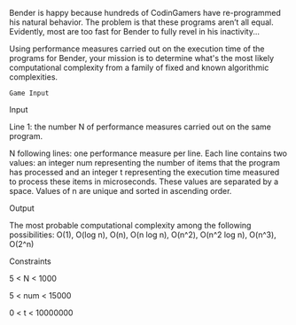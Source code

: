 Bender is happy because hundreds of CodinGamers have re-programmed his natural behavior. The problem is that these programs aren’t all equal. Evidently, most are too fast for Bender to fully revel in his inactivity...

Using performance measures carried out on the execution time of the programs for Bender, your mission is to determine what's the most likely computational complexity from a family of fixed and known algorithmic complexities.

 	Game Input

Input

Line 1: the number N of performance measures carried out on the same program.

N following lines: one performance measure per line. Each line contains two values: an integer num representing the number of items that the program has processed and an integer t representing the execution time measured to process these items in microseconds. These values are separated by a space. Values of n are unique and sorted in ascending order.

Output

The most probable computational complexity among the following possibilities: O(1), O(log n), O(n), O(n log n), O(n^2), O(n^2 log n), O(n^3), O(2^n)

Constraints

5 < N < 1000

5 < num < 15000

0 < t < 10000000